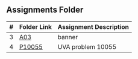 ##  Assignments Folder

|   #   | Folder Link | Assignment Description |
| :---: | ----------- | ---------------------- | 
|   3   | [A03](https://github.com/yizhang0301/4883-Programming_Techniques/tree/main/Assignments/a03)    | banner            |
|   4   | [P10055](https://github.com/yizhang0301/4883-Programming_Techniques/tree/main/Assignments/P10055) | UVA problem 10055 |
